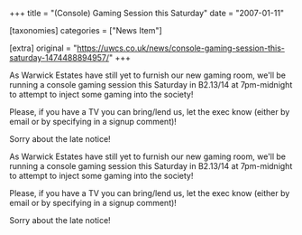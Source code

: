 +++
title = "(Console) Gaming Session this Saturday"
date = "2007-01-11"

[taxonomies]
categories = ["News Item"]

[extra]
original = "https://uwcs.co.uk/news/console-gaming-session-this-saturday-1474488894957/"
+++

<p>As Warwick Estates have still yet to furnish our new gaming room, we'll be running a console gaming session this Saturday in B2.13/14 at 7pm-midnight to attempt to inject some gaming into the society!</p>

<p>Please, if you have a TV you can bring/lend us, let the exec know (either by email or by specifying in a signup comment)!</p>

<p>Sorry about the late notice!</p>

<!-- more -->

As Warwick Estates have still yet to furnish our new gaming room, we'll be running a console gaming session this Saturday in B2.13/14 at 7pm-midnight to attempt to inject some gaming into the society\!

Please, if you have a TV you can bring/lend us, let the exec know (either by email or by specifying in a signup comment)\!

Sorry about the late notice\!

